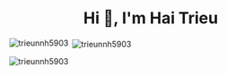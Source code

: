<h1 align="center">Hi 👋, I'm Hai Trieu</h1>
<p align="left">
</p>

<p><img align="left" src="https://github-readme-stats.vercel.app/api/top-langs?username=trieunnh5903&show_icons=true&locale=en&layout=compact" alt="trieunnh5903" /></p>

<p>&nbsp;<img align="center" src="https://github-readme-stats.vercel.app/api?username=trieunnh5903&show_icons=true&locale=en" alt="trieunnh5903" /></p>

<p><img align="center" src="https://github-readme-streak-stats.herokuapp.com/?user=trieunnh5903&" alt="trieunnh5903" /></p>
